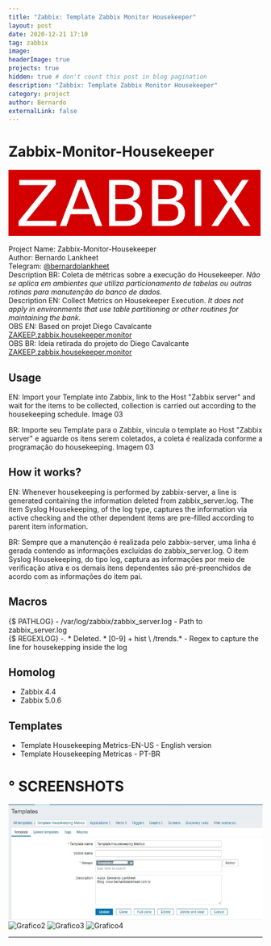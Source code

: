 ```yaml
---
title: "Zabbix: Template Zabbix Monitor Housekeeper"
layout: post
date: 2020-12-21 17:10
tag: zabbix
image: 
headerImage: true
projects: true
hidden: true # don't count this post in blog pagination
description: "Zabbix: Template Zabbix Monitor Housekeeper"
category: project
author: Bernardo
externalLink: false
---
```


# Zabbix-Monitor-Housekeeper
![Logo](https://github.com/bernardolankheet/Zabbix-Monitor-Housekeeper/blob/main/img/zabbix_logo.png?raw=true)

Project Name: Zabbix-Monitor-Housekeeper\
Author: Bernardo Lankheet\
Telegram: [@bernardolankheet](https://t.me/bernardolankheet)\
Description BR: Coleta de métricas sobre a execução do Housekeeper. *Não se aplica em ambientes que utiliza particionamento de tabelas ou outras rotinas para manutenção do banco de dados.*\
Description EN: Collect Metrics on Housekeeper Execution. *It does not apply in environments that use table partitioning or other routines for maintaining the bank.*\
OBS EN: Based on projet Diego Cavalcante [ZAKEEP.zabbix.housekeeper.monitor](https://github.com/suportecavalcante/zabbix.templates/tree/master/linux/ZAKEEP.zabbix.housekeeper.monitor)\
OBS BR: Ideia retirada do projeto do Diego Cavalcante [ZAKEEP.zabbix.housekeeper.monitor](https://github.com/suportecavalcante/zabbix.templates/tree/master/linux/ZAKEEP.zabbix.housekeeper.monitor)

## Usage
EN: Import your Template into Zabbix, link to the Host "Zabbix server" and wait for the items to be collected, collection is carried out according to the housekeeping schedule. Image 03

BR: Importe seu Template para o Zabbix, vincula o template ao Host "Zabbix server" e aguarde os itens serem coletados, a coleta é realizada conforme a programação do housekeeping. Imagem 03

## How it works?
EN: Whenever housekeeping is performed by zabbix-server, a line is generated containing the information deleted from zabbix_server.log. The item Syslog Housekeeping, of the log type, captures the information via active checking and the other dependent items are pre-filled according to parent item information.

BR: Sempre que a manutenção é realizada pelo zabbix-server, uma linha é gerada contendo as informações excluídas do zabbix_server.log. O item Syslog Housekeeping, do tipo log, captura as informações por meio de verificação ativa e os demais itens dependentes são pré-preenchidos de acordo com as informações do item pai.

## Macros
{$ PATHLOG} - /var/log/zabbix/zabbix_server.log - Path to zabbix_server.log\
{$ REGEXLOG} -. * Deleted. * [0-9] + hist \ /trends.* - Regex to capture the line for housekepping inside the log

## Homolog
* Zabbix 4.4
* Zabbix 5.0.6

## Templates
* Template Housekeeping Metrics-EN-US - English version
* Template Housekeeping Metricas - PT-BR

# ° SCREENSHOTS

![Grafico1](https://github.com/bernardolankheet/Zabbix-Monitor-Housekeeper/blob/main/img/01.jpg?raw=true)
![Grafico2](https://github.com/bernardolankheet/Zabbix-Monitor-Housekeeper/tree/main/img/02.jpg)
![Grafico3](https://github.com/bernardolankheet/Zabbix-Monitor-Housekeeper/tree/main/img/03.jpg)
![Grafico4](https://github.com/bernardolankheet/Zabbix-Monitor-Housekeeper/tree/main/img/04.jpg)


---